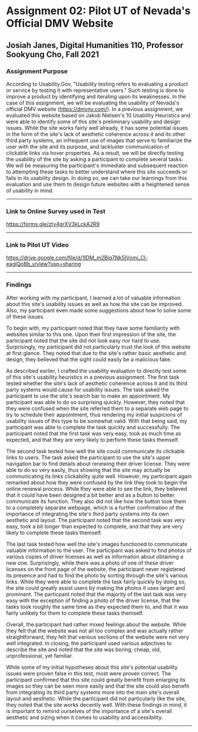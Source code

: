 # Assignment 02: Pilot UT of Nevada's Official DMV Website

## Josiah Janes, Digital Humanities 110, Professor Sookyung Cho, Fall 2021

### Assignment Purpose

According to Usability.Gov, "Usability testing refers to evaluating a product or service by testing it with representative users." Such testing is done to improve a product by identifying and iterating upon its weaknesses. In the case of this assignment, we will be evaluating the usability of Nevada's official DMV website (https://dmvnv.com/). In a previous assignment, we evaluated this website based on Jakob Nielsen's 10 Usability Heuristics and were able to identify some of this site's preliminary usability and design issues. While the site works fairly well already, it has some potential issues in the form of the site's lack of aesthetic coherence across it and its other third party systems, an infrequent use of images that serve to familiarize the user with the site and its purpose, and lackluster communication of clickable links via hover properties. As a result, we will be directly testing the usability of the site by asking a participant to complete several tasks. We will be measuring the participant's immediate and subsequent reaction to attempting these tasks to better understand where this site succeeds or fails in its usability design. In doing so, we can take our learnings from this evaluation and use them to design future websites with a heightened sense of usability in mind.

---

### Link to Online Survey used in Test
https://forms.gle/zty4grXV3kLckA2R9

---

### Link to Pilot UT Video
https://drive.google.com/file/d/1lDM_m2Big7Nk5IVomj_Cl-eaglQoBb_v/view?usp=sharing

---

### Findings
After working with my participant, I learned a lot of valuable information about this site's usability issues as well as how the site can be improved. Also, my participant even made some suggestions about how to solve some of these issues. 

To begin with, my participant noted that they have some familiarity with websites similar to this one. Upon their first impression of the site, the participant noted that the site did not look easy nor hard to use. Surprisingly, my participant did not particularly trust the look of this website at first glance. They noted that due to the site's rather basic aesthetic and design, they believed that the sight could easily be a malicious fake. 

As described earlier, I crafted the usability evaluation to directly test some of this site's usability heuristics in a previous assignment. The first task tested whether the site's lack of aesthetic coherence across it and its third party systems would cause for usability issues. The task asked the participant to use the site's search bar to make an appointment. My participant was able to do so surprising quickly. However, they noted that they were confused when the site referred them to a separate web page to try to schedule their appointment, thus rendering my initial suspicions of usability issues of this type to be somewhat valid. With that being said, my participant was able to complete the task quickly and successfully. The participant noted that the first task was very easy, took as much time as expected, and that they are very likely to perform these tasks themself.

The second task tested how well the site could communicate its clickable links to users. The task asked the participant to use the site's upper navigation bar to find details about renewing their driver license. They were able to do so very easily, thus showing that the site may actually be communicating its links clickability quite well. However, my participant again remarked about how they were confused by the link they took to begin the online renewal process. While they were able to see the link, they believed that it could have been designed a bit better and as a button to better communicate its function. They also did not like how the button took them to a completely separate webpage, which is a further confirmation of the importance of integrating the site's third party systems into its own aesthetic and layout. The participant noted that the second task was very easy, took a bit longer than expected to complete, and that they are very likely to complete these tasks themself.

The last task tested how well the site's images functioned to communicate valuable information to the user. The participant was asked to find photos of various copies of driver licenses as well as information about obtaining a new one. Surprisingly, while there was a photo of one of these driver licenses on the front page of the website, the participant never registered its presence and had to find the photo by sorting through the site's various links. While they were able to complete the task fairly quickly by doing so, the site could greatly assist users by making the photos it uses larger and prominent. The particpant noted that the majority of the last task was very easy with the exception of finding a photo of the driver license, that the tasks took roughly the same time as they expected them to, and that it was fairly unlikely for them to complete these tasks themself.

Overall, the participant had rather mixed feelings about the website. While they felt that the website was not all too complex and was actually rather straightforward, they felt that various sections of the website were not very well integrated. In closing, the participant used various adjectives to describe the site and noted that the site was boring, cheap, old, unprofessional, yet familiar.

While some of my initial hypotheses about this site's potential usability issues were proven false in this test, most were proven correct. The participant confirmed that this site could greatly benefit from enlarging its images so they can be seen more easily and that the site could also benefit from integrating its third party systems more into the main site's overall layout and aesthetic. While the participant did not particularly like the site, they noted that the site works decently well. With these findings in mind, it is important to remind ourselves of the importance of a site's overall aesthetic and sizing when it comes to usability and accessibility.

---
